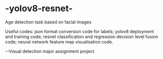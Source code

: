 # -yolov8-resnet-
Age detection task based on facial images 

Useful codes: 
json format conversion code for labels;
yolov8 deployment and training code;
resnet classification and regression decision level fusion code;
neural network feature map visualisation code.

--Visual detection major assignment project
